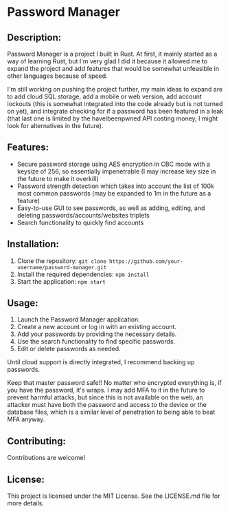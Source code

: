 # Password Manager

## Description:
Password Manager is a project I built in Rust. At first, it mainly started as a way of learning Rust, but I'm very glad I did it because it allowed me to expand the project and add features that would be somewhat unfeasible in other languages because of speed. 

I'm still working on pushing the project further, my main ideas to expand are to add cloud SQL storage, add a mobile or web version, add account lockouts (this is somewhat integrated into the code already but is not turned on yet), and integrate checking for if a password has been featured in a leak (that last one is limited by the haveIbeenpwned API costing money, I might look for alternatives in the future).

## Features:
- Secure password storage using AES encryption in CBC mode with a keysize of 256, so essentially impenetrable (I may increase key size in the future to make it overkill)
- Password strength detection which takes into account the list of 100k most common passwords (may be expanded to 1m in the future as a feature)
- Easy-to-use GUI to see passwords, as well as adding, editing, and deleting passwords/accounts/websites triplets
- Search functionality to quickly find accounts

## Installation:
1. Clone the repository: `git clone https://github.com/your-username/password-manager.git`
2. Install the required dependencies: `npm install`
3. Start the application: `npm start`

## Usage:
1. Launch the Password Manager application.
2. Create a new account or log in with an existing account.
3. Add your passwords by providing the necessary details.
4. Use the search functionality to find specific passwords.
5. Edit or delete passwords as needed.

Until cloud support is directly integrated, I recommend backing up passwords.

Keep that master password safe!! No matter who encrypted everything is, if you have the password, it's wraps. I may add MFA to it in the future to prevent harmful attacks, but since this is not available on the web, an attacker must have both the password and access to the device or the database files, which is a similar level of penetration to being able to beat MFA anyway.

## Contributing:
Contributions are welcome!

## License:
This project is licensed under the MIT License. See the LICENSE.md file for more details.
